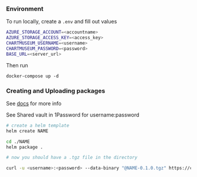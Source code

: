 
### Environment
To run locally, create a `.env` and fill out values
```bash
AZURE_STORAGE_ACCOUNT=<accountname>
AZURE_STORAGE_ACCESS_KEY=<access_key>
CHARTMUSEUM_USERNAME=<username>
CHARTMUSEUM_PASSWORD=<password>
BASE_URL=<server_url>
```

Then run 

`
docker-compose up -d
`

### Creating and Uploading packages
See [docs](https://chartmuseum.com/docs/#uploading-a-chart-package) for more info

See Shared vault in 1Password for username:password

```bash
# create a helm template
helm create NAME

cd ./NAME
helm package .

# now you should have a .tgz file in the directory

curl -u <username>:<password> --data-binary "@NAME-0.1.0.tgz" https://chartmuseum.stackendsolutions.com/api/charts
```
